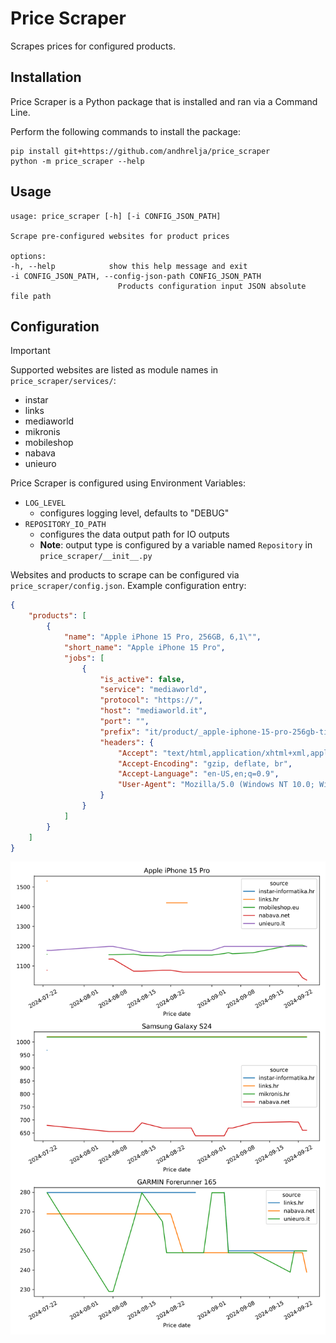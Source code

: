 # Price Scraper

Scrapes prices for configured products.

## Installation

Price Scraper is a Python package that is installed and ran via a Command Line. 

Perform the following commands to install the package:

    pip install git+https://github.com/andhrelja/price_scraper
    python -m price_scraper --help


## Usage

    usage: price_scraper [-h] [-i CONFIG_JSON_PATH]

    Scrape pre-configured websites for product prices

    options:
    -h, --help            show this help message and exit
    -i CONFIG_JSON_PATH, --config-json-path CONFIG_JSON_PATH
                            Products configuration input JSON absolute file path


## Configuration 

> [!IMPORTANT]  
> Supported websites are listed as module names in `price_scraper/services/`:
> - instar
> - links
> - mediaworld
> - mikronis
> - mobileshop
> - nabava
> - unieuro
<!-- https://github.com/orgs/community/discussions/16925 -->

Price Scraper is configured using Environment Variables:

- `LOG_LEVEL`
    - configures logging level, defaults to "DEBUG"
- `REPOSITORY_IO_PATH`
    - configures the data output path for IO outputs
    - **Note**: output type is configured by a variable named `Repository` in `price_scraper/__init__.py`

Websites and products to scrape can be configured via `price_scraper/config.json`. Example configuration entry:

```json
{
    "products": [
        {
            "name": "Apple iPhone 15 Pro, 256GB, 6,1\"",
            "short_name": "Apple iPhone 15 Pro",
            "jobs": [
                {
                    "is_active": false,
                    "service": "mediaworld",
                    "protocol": "https://",
                    "host": "mediaworld.it",
                    "port": "",
                    "prefix": "it/product/_apple-iphone-15-pro-256gb-titanio-nero-188294.html",
                    "headers": {
                        "Accept": "text/html,application/xhtml+xml,application/xml;q=0.9,image/webp,image/apng,*/*;q=0.8,application/signed-exchange;v=b3;q=0.7",
                        "Accept-Encoding": "gzip, deflate, br",
                        "Accept-Language": "en-US,en;q=0.9",
                        "User-Agent": "Mozilla/5.0 (Windows NT 10.0; Win64; x64) AppleWebKit/537.36 (KHTML, like Gecko) Chrome/118.0.0.0 Safari/537.36 Edg/118.0.2088.46"
                    }
                }
            ]
        }
    ]
}
```

![products-report](reports/index.svg)
